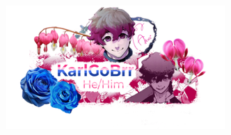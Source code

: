 ![image alt](https://github.com/KarlGoBrr/KarlGoBrr/blob/0aa2047f787b44ac569ab8c7c27862bf437a5c58/New%20Drawing%20-%202025-08-18T164458.203.png)
